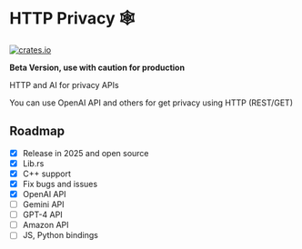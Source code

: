 # HTTP Privacy 🕸️

[![crates.io](https://img.shields.io/crates/v/privacy_http_sdk)](https://crates.io/crates/privacy_http_sdk)

**Beta Version, use with caution for production**

HTTP and AI for privacy APIs

You can use OpenAI API and others for get privacy using HTTP (REST/GET)

## Roadmap

- [x] Release in 2025 and open source 
- [x] Lib.rs
- [x] C++ support
- [x] Fix bugs and issues
- [x] OpenAI API
- [ ] Gemini API
- [ ] GPT-4 API
- [ ] Amazon API
- [ ] JS, Python bindings